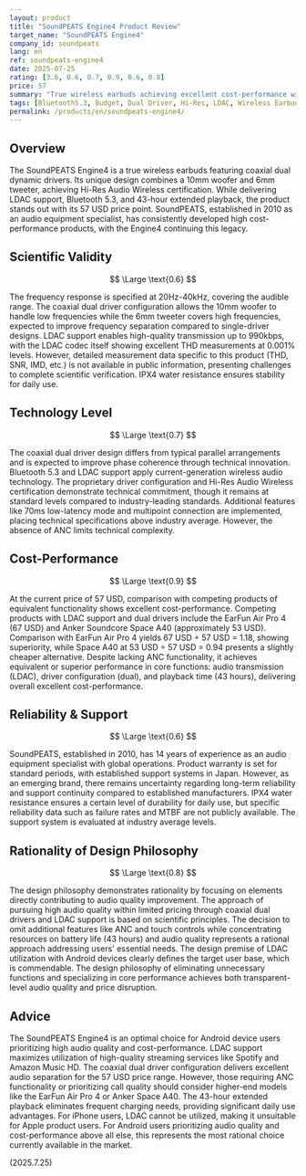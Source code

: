 ```yaml
---
layout: product
title: "SoundPEATS Engine4 Product Review"
target_name: "SoundPEATS Engine4"
company_id: soundpeats
lang: en
ref: soundpeats-engine4
date: 2025-07-25
rating: [3.6, 0.6, 0.7, 0.9, 0.6, 0.8]
price: 57
summary: "True wireless earbuds achieving excellent cost-performance with coaxial dual drivers and LDAC support at a 57 USD price point"
tags: [Bluetooth5.3, Budget, Dual Driver, Hi-Res, LDAC, Wireless Earbuds]
permalink: /products/en/soundpeats-engine4/
---
```

## Overview

The SoundPEATS Engine4 is a true wireless earbuds featuring coaxial dual dynamic drivers. Its unique design combines a 10mm woofer and 6mm tweeter, achieving Hi-Res Audio Wireless certification. While delivering LDAC support, Bluetooth 5.3, and 43-hour extended playback, the product stands out with its 57 USD price point. SoundPEATS, established in 2010 as an audio equipment specialist, has consistently developed high cost-performance products, with the Engine4 continuing this legacy.

## Scientific Validity

$$ \Large \text{0.6} $$

The frequency response is specified at 20Hz-40kHz, covering the audible range. The coaxial dual driver configuration allows the 10mm woofer to handle low frequencies while the 6mm tweeter covers high frequencies, expected to improve frequency separation compared to single-driver designs. LDAC support enables high-quality transmission up to 990kbps, with the LDAC codec itself showing excellent THD measurements at 0.001% levels. However, detailed measurement data specific to this product (THD, SNR, IMD, etc.) is not available in public information, presenting challenges to complete scientific verification. IPX4 water resistance ensures stability for daily use.

## Technology Level

$$ \Large \text{0.7} $$

The coaxial dual driver design differs from typical parallel arrangements and is expected to improve phase coherence through technical innovation. Bluetooth 5.3 and LDAC support apply current-generation wireless audio technology. The proprietary driver configuration and Hi-Res Audio Wireless certification demonstrate technical commitment, though it remains at standard levels compared to industry-leading standards. Additional features like 70ms low-latency mode and multipoint connection are implemented, placing technical specifications above industry average. However, the absence of ANC limits technical complexity.

## Cost-Performance

$$ \Large \text{0.9} $$

At the current price of 57 USD, comparison with competing products of equivalent functionality shows excellent cost-performance. Competing products with LDAC support and dual drivers include the EarFun Air Pro 4 (67 USD) and Anker Soundcore Space A40 (approximately 53 USD). Comparison with EarFun Air Pro 4 yields 67 USD ÷ 57 USD = 1.18, showing superiority, while Space A40 at 53 USD ÷ 57 USD = 0.94 presents a slightly cheaper alternative. Despite lacking ANC functionality, it achieves equivalent or superior performance in core functions: audio transmission (LDAC), driver configuration (dual), and playback time (43 hours), delivering overall excellent cost-performance.

## Reliability & Support

$$ \Large \text{0.6} $$

SoundPEATS, established in 2010, has 14 years of experience as an audio equipment specialist with global operations. Product warranty is set for standard periods, with established support systems in Japan. However, as an emerging brand, there remains uncertainty regarding long-term reliability and support continuity compared to established manufacturers. IPX4 water resistance ensures a certain level of durability for daily use, but specific reliability data such as failure rates and MTBF are not publicly available. The support system is evaluated at industry average levels.

## Rationality of Design Philosophy

$$ \Large \text{0.8} $$

The design philosophy demonstrates rationality by focusing on elements directly contributing to audio quality improvement. The approach of pursuing high audio quality within limited pricing through coaxial dual drivers and LDAC support is based on scientific principles. The decision to omit additional features like ANC and touch controls while concentrating resources on battery life (43 hours) and audio quality represents a rational approach addressing users' essential needs. The design premise of LDAC utilization with Android devices clearly defines the target user base, which is commendable. The design philosophy of eliminating unnecessary functions and specializing in core performance achieves both transparent-level audio quality and price disruption.

## Advice

The SoundPEATS Engine4 is an optimal choice for Android device users prioritizing high audio quality and cost-performance. LDAC support maximizes utilization of high-quality streaming services like Spotify and Amazon Music HD. The coaxial dual driver configuration delivers excellent audio separation for the 57 USD price range. However, those requiring ANC functionality or prioritizing call quality should consider higher-end models like the EarFun Air Pro 4 or Anker Space A40. The 43-hour extended playback eliminates frequent charging needs, providing significant daily use advantages. For iPhone users, LDAC cannot be utilized, making it unsuitable for Apple product users. For Android users prioritizing audio quality and cost-performance above all else, this represents the most rational choice currently available in the market.

(2025.7.25)